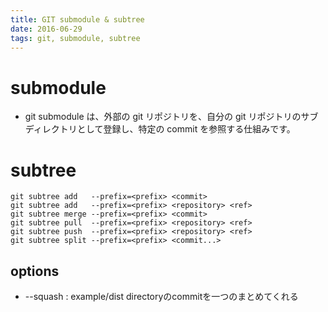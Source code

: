 ```yaml
---
title: GIT submodule & subtree
date: 2016-06-29
tags: git, submodule, subtree
---
```


# submodule

+ git submodule は、外部の git リポジトリを、自分の git リポジトリのサブディレクトリとして登録し、特定の commit を参照する仕組みです。

# subtree

```
git subtree add   --prefix=<prefix> <commit>
git subtree add   --prefix=<prefix> <repository> <ref>
git subtree merge --prefix=<prefix> <commit>
git subtree pull  --prefix=<prefix> <repository> <ref>
git subtree push  --prefix=<prefix> <repository> <ref>
git subtree split --prefix=<prefix> <commit...>
```

## options

+ --squash : example/dist directoryのcommitを一つのまとめてくれる
